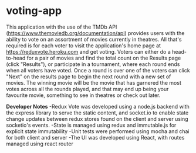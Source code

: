 # voting-app
This application with the use of the TMDb API (https://www.themoviedb.org/documentation/api) provides users with the ability to vote on an assortment of movies currently in theatres. All that's required is for each voter to visit the application's home page at https://reduxvote.heroku.com and get voting. Voters can either do a head-to-head for a pair of movies and find the total count on the Results page (click "Results"), or participate in a tournament, where each round ends when all voters have voted. Once a round is over one of the voters can click "Next" on the results page to begin the next round with a new set of movies. The winning movie will be the movie that has garnered the most votes across all the rounds played, and that may end up being your favourite movie, something to see in theatres or check out later.

**Developer Notes**
-Redux Vote was developed using a node.js backend with the express library to serve the static content, and socket.io to enable state change updates between redux stores found on the client and server using socketio's events.
-State is managed using redux and immutable.js for explicit state immutability
-Unit tests were performed using mocha and chai for both client and server
-The UI was developed using React, with routes managed using react router

